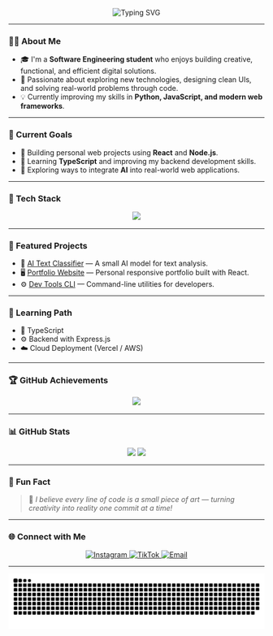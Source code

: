 <!-- Caio Madiouni - GitHub Profile README -->

<p align="center">
  <img src="https://readme-typing-svg.demolab.com?font=Fira+Code&size=26&pause=1000&color=00C2FF&center=true&vCenter=true&width=700&lines=👋+Hi%2C+I'm+Caio+Madiouni;💻+Software+Engineering+Student;🌐+Web+Developer;🤖+Passionate+about+AI+and+Coding" alt="Typing SVG" />
</p>

---

### 👨‍💻 About Me
- 🎓 I'm a **Software Engineering student** who enjoys building creative, functional, and efficient digital solutions.  
- 🚀 Passionate about exploring new technologies, designing clean UIs, and solving real-world problems through code.  
- 💡 Currently improving my skills in **Python, JavaScript, and modern web frameworks**.  

---

### 🎯 Current Goals
- 🌱 Building personal web projects using **React** and **Node.js**.  
- 🧠 Learning **TypeScript** and improving my backend development skills.  
- 🤖 Exploring ways to integrate **AI** into real-world web applications.  

---

### 🧰 Tech Stack
<p align="center">
  <img src="https://skillicons.dev/icons?i=python,js,typescript,react,nodejs,html,css,git,vscode" />
</p>

---

### 🌟 Featured Projects
- 🧩 [AI Text Classifier](#) — A small AI model for text analysis.  
- 🖥️ [Portfolio Website](#) — Personal responsive portfolio built with React.  
- ⚙️ [Dev Tools CLI](#) — Command-line utilities for developers.  

---

### 🧭 Learning Path
- 📘 TypeScript  
- ⚙️ Backend with Express.js  
- ☁️ Cloud Deployment (Vercel / AWS)  

---

### 🏆 GitHub Achievements
<p align="center">
  <img src="https://github-profile-trophy.vercel.app/?username=Caio-madiouni&theme=tokyonight&no-frame=true&no-bg=true&margin-w=5" />
</p>

---

### 📊 GitHub Stats
<p align="center">
  <img src="https://github-readme-stats.vercel.app/api?username=Caio-madiouni&show_icons=true&theme=tokyonight&hide_border=true" height="160"/>
  <img src="https://github-readme-stats.vercel.app/api/top-langs/?username=Caio-madiouni&layout=compact&theme=tokyonight&hide_border=true" height="160"/>
</p>

---

### 🎨 Fun Fact
> 💭 *I believe every line of code is a small piece of art — turning creativity into reality one commit at a time!*

---

### 🌐 Connect with Me
<p align="center">
  <a href="https://instagram.com/oz7hli" target="_blank">
    <img src="https://img.shields.io/badge/Instagram-%23E4405F.svg?logo=Instagram&logoColor=white" alt="Instagram" />
  </a>
  <a href="https://tiktok.com/@oz7hli" target="_blank">
    <img src="https://img.shields.io/badge/TikTok-%23000000.svg?logo=TikTok&logoColor=white" alt="TikTok" />
  </a>
  <a href="mailto:madiounicaio@gmail.com" target="_blank">
    <img src="https://img.shields.io/badge/Email-D14836?logo=gmail&logoColor=white" alt="Email" />
  </a>
</p>

---

<p align="center">
  <img src="https://github.com/Platane/snk/raw/output/github-contribution-grid-snake.svg" alt="snake animation"/>
</p>
